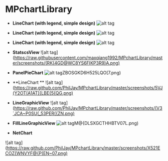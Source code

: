 # MPchartLibrary


 - **LineChart (with legend, simple design)**
![alt tag](https://raw.github.com/maxqiang1992//MPchartLibrary/master/screenshots/fill_line.png)

 - **LineChart (with legend, simple design)**
 ![alt tag](https://raw.github.com/PhilJay/MPChart/master/screenshots/fill_line.png)

 - **LineChart (with legend, simple design)**
 ![alt tag](https://raw.github.com/PhilJay/MPChart/master/screenshots/line.png)

 - **StatscsView**
 ![alt tag](https://raw.githubusercontent.com/maxqiang1992/MPchartLibrary/master/screenshots/(RK(4GD@WC8YS6FIKP3R9)A.png)
 - **PanelPieChart**
 ![alt tag](https://raw.github.com/PhilJay/MPchartLibrary/master/screenshots/Q[XS_)ZBOSGKD6H525LQO[7.png)

 - **LineChart **
 ![alt tag](https://raw.github.com/PhilJay/MPchartLibrary/master/screenshots/5VJ(Y2OT(A1AT[{LBE{5{QG.png)

 - **LineGraphicView**
 ![alt tag](https://raw.github.com/PhilJay/MPchartLibrary/master/screenshots/(V3`JCA~P0SU(_53PER({ZN.png)

 - **FillLineGraphicView**
 ![alt tag](https://raw.github.com/PhilJay/MPchartLibrary/master/screenshots/L7HW)M@{DLSXGCTHHBTV07L.png)

 - **NetChart**

 ![alt tag](https://raw.github.com/PhilJay/MPchartLibrary/master/screenshots/X521ECOZ{WNVYF@{P(EN~07.png)
